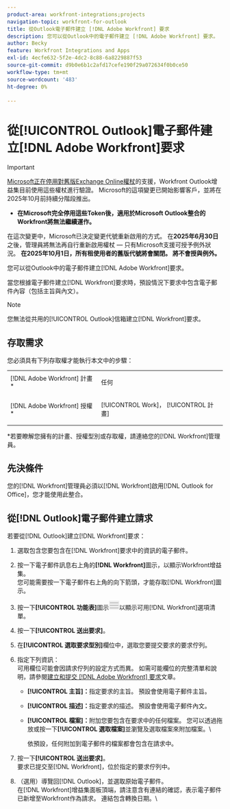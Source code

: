 ```yaml
---
product-area: workfront-integrations;projects
navigation-topic: workfront-for-outlook
title: 從Outlook電子郵件建立 [!DNL Adobe Workfront] 要求
description: 您可以從Outlook中的電子郵件建立 [!DNL Adobe Workfront] 要求。
author: Becky
feature: Workfront Integrations and Apps
exl-id: 4ecfe632-5f2e-4dc2-8c88-6a8229887f53
source-git-commit: d9b0e6b1c2afd17cefe190f29a072634f0b0ce50
workflow-type: tm+mt
source-wordcount: '483'
ht-degree: 0%

---
```


# 從[!UICONTROL Outlook]電子郵件建立[!DNL Adobe Workfront]要求

>[!IMPORTANT]
>
>[Microsoft正在停用對舊版Exchange Online權杖](https://learn.microsoft.com/en-us/office/dev/add-ins/outlook/faq-nested-app-auth-outlook-legacy-tokens)的支援，Workfront Outlook增益集目前使用這些權杖進行驗證。 Microsoft的這項變更已開始影響客戶，並將在2025年10月前持續分階段推出。
>
>* **在Microsoft完全停用這些Token後，適用於Microsoft Outlook整合的Workfront將無法繼續運作。**
>
>在這次變更中，Microsoft已決定變更代號重新啟用的方式。 在&#x200B;**2025年6月30日**&#x200B;之後，管理員將無法再自行重新啟用權杖 — 只有Microsoft支援可授予例外狀況。 **在2025年10月1日，所有租使用者的舊版代號將會關閉。 將不會授與例外。**

您可以從Outlook中的電子郵件建立[!DNL Adobe Workfront]要求。

當您根據電子郵件建立[!DNL Workfront]要求時，預設情況下要求中包含電子郵件內容（包括主旨與內文）。

>[!NOTE]
>
>您無法從共用的[!UICONTROL Outlook]信箱建立[!DNL Workfront]要求。

## 存取需求

您必須具有下列存取權才能執行本文中的步驟：

<table style="table-layout:auto"> 
 <col> 
 <col> 
 <tbody> 
  <tr> 
   <td role="rowheader">[!DNL Adobe Workfront] 計畫*</td> 
   <td> <p>任何</p> </td> 
  </tr> 
  <tr> 
   <td role="rowheader">[!DNL Adobe Workfront] 授權*</td> 
   <td> <p>[!UICONTROL Work]， [!UICONTROL 計畫]</p> </td> 
  </tr> 
 </tbody> 
</table>

&#42;若要瞭解您擁有的計畫、授權型別或存取權，請連絡您的[!DNL Workfront]管理員。

## 先決條件

您的[!DNL Workfront]管理員必須以[!DNL Workfront]啟用[!DNL Outlook for Office]，您才能使用此整合。

## 從[!DNL Outlook]電子郵件建立請求

若要從[!DNL Outlook]建立[!DNL Workfront]要求：

1. 選取包含您要包含在[!DNL Workfront]要求中的資訊的電子郵件。
1. 按一下電子郵件訊息右上角的&#x200B;**[!DNL Workfront]**&#x200B;圖示，以顯示Workfront增益集。\
   您可能需要按一下電子郵件右上角的向下箭頭，才能存取[!DNL Workfront]圖示。

1. 按一下&#x200B;**[!UICONTROL 功能表]**&#x200B;圖示![o365_addin_menu2_icon.png](assets/o365-addin-menu2-icon.png)以顯示可用[!DNL Workfront]選項清單。

1. 按一下&#x200B;**[!UICONTROL 送出要求]**。
1. 在&#x200B;**[!UICONTROL 選取要求型別]**&#x200B;欄位中，選取您要提交要求的要求佇列。

1. 指定下列資訊：\
   可用欄位可能會因請求佇列的設定方式而異。 如需可能欄位的完整清單和說明，請參閱[建立和提交 [!DNL Adobe Workfront] 要求](../../manage-work/requests/create-requests/create-submit-requests.md)文章。

   * **[!UICONTROL 主旨]：**&#x200B;指定要求的主旨。 預設會使用電子郵件主旨。
   * **[!UICONTROL 描述]：**&#x200B;指定要求的描述。 預設會使用電子郵件內文。
   * **[!UICONTROL 檔案]：**&#x200B;附加您要包含在要求中的任何檔案。 您可以透過拖放或按一下&#x200B;**[!UICONTROL 選取檔案]**&#x200B;並瀏覽及選取檔案來附加檔案。\

     依預設，任何附加到電子郵件的檔案都會包含在請求中。

1. 按一下&#x200B;**[!UICONTROL 送出要求]**。\
   要求已提交至[!DNL Workfront]，位於指定的要求佇列中。

1. （選用）導覽回[!DNL Outlook]，並選取原始電子郵件。\
   在[!DNL Workfront]增益集面板頂端，請注意含有連結的確認，表示電子郵件已新增至Workfront作為請求。 連結包含轉換日期。\
